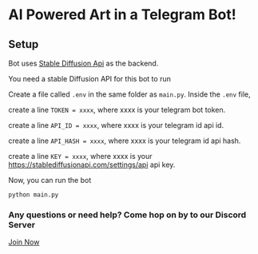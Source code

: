 # AI Powered Art in a Telegram Bot!

## Setup

Bot uses [Stable Diffusion Api](https://stablediffusionapi.com/) as the backend.

You need a stable Diffusion API for this bot to run

Create a file called `.env` in the same folder as `main.py`. Inside the `.env` file,

create a line `TOKEN = xxxx`, where xxxx is your telegram bot token.


create a line `API_ID = xxxx`, where xxxx is your telegram id api id.

create a line `API_HASH = xxxx`, where xxxx is your telegram id api hash.

create a line `KEY = xxxx`, where xxxx is your https://stablediffusionapi.com/settings/api api key.

Now, you can run the bot

`python main.py`


### Any questions or need help? Come hop on by to our Discord Server 

[Join Now](https://discord.gg/v7AW8nD8dD)


